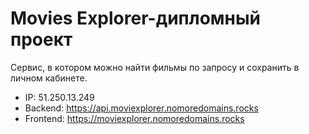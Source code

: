 # Movies Explorer-дипломный проект
Сервис, в котором можно найти фильмы по запросу и сохранить в личном кабинете.

- IP: 51.250.13.249
- Backend: https://api.moviexplorer.nomoredomains.rocks
- Frontend: https://moviexplorer.nomoredomains.rocks
